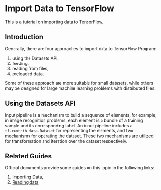 # Import Data to TensorFlow

This is a tutorial on importing data to TensorFlow.

## Introduction

Generally, there are four approaches to import data to TensorFlow Program:

1. using the Datasets API,
2. feeding,
3. reading from files,
4. preloaded data.

Some of these approach are more suitable for small datasets, while others may
be designed for large machine learning problems with distributed files.

## Using the Datasets API

Input pipeline is a mechanism to build a sequence of elements, for example,
in image recognition problems, each element is a bundle of a training sample
and its corresponding label. An input pipeline includes a
```tf.contrib.data.Dataset``` for representing the elements, and two mechanisms
for operating the dataset. These two mechanisms are utilized for transformation
and iteration over the dataset respectively.





## Related Guides

Official documents provide some guides on this topic in the following links:

1. [Importing Data](https://www.tensorflow.org/programmers_guide/datasets),
2. [Reading data](https://www.tensorflow.org/api_guides/python/reading_data)
